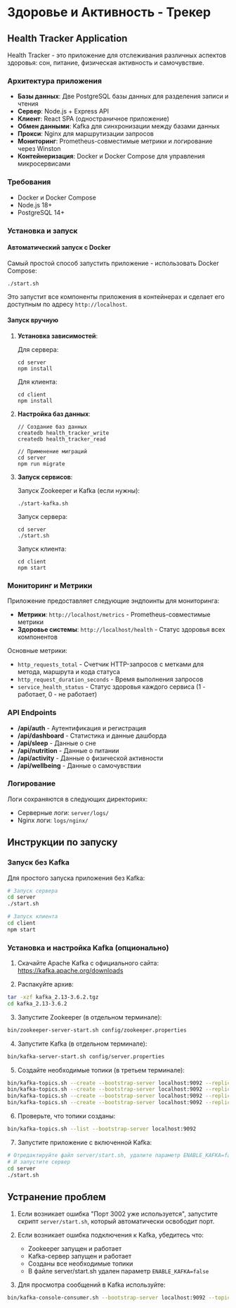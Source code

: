 # Здоровье и Активность - Трекер

## Health Tracker Application

Health Tracker - это приложение для отслеживания различных аспектов здоровья: сон, питание, физическая активность и самочувствие.

### Архитектура приложения

- **Базы данных**: Две PostgreSQL базы данных для разделения записи и чтения
- **Сервер**: Node.js + Express API
- **Клиент**: React SPA (одностраничное приложение)
- **Обмен данными**: Kafka для синхронизации между базами данных
- **Прокси**: Nginx для маршрутизации запросов
- **Мониторинг**: Prometheus-совместимые метрики и логирование через Winston
- **Контейнеризация**: Docker и Docker Compose для управления микросервисами

### Требования

- Docker и Docker Compose
- Node.js 18+
- PostgreSQL 14+

### Установка и запуск

#### Автоматический запуск с Docker

Самый простой способ запустить приложение - использовать Docker Compose:

```
./start.sh
```

Это запустит все компоненты приложения в контейнерах и сделает его доступным по адресу `http://localhost`.

#### Запуск вручную

1. **Установка зависимостей**:
   
   Для сервера:
   ```
   cd server
   npm install
   ```
   
   Для клиента:
   ```
   cd client
   npm install
   ```

2. **Настройка баз данных**:
   
   ```
   // Создание баз данных
   createdb health_tracker_write
   createdb health_tracker_read
   
   // Применение миграций
   cd server
   npm run migrate
   ```

3. **Запуск сервисов**:
   
   Запуск Zookeeper и Kafka (если нужны):
   ```
   ./start-kafka.sh
   ```
   
   Запуск сервера:
   ```
   cd server
   ./start.sh
   ```
   
   Запуск клиента:
   ```
   cd client
   npm start
   ```

### Мониторинг и Метрики

Приложение предоставляет следующие эндпоинты для мониторинга:

- **Метрики**: `http://localhost/metrics` - Prometheus-совместимые метрики
- **Здоровье системы**: `http://localhost/health` - Статус здоровья всех компонентов

Основные метрики:

- `http_requests_total` - Счетчик HTTP-запросов с метками для метода, маршрута и кода статуса
- `http_request_duration_seconds` - Время выполнения запросов
- `service_health_status` - Статус здоровья каждого сервиса (1 - работает, 0 - не работает)

### API Endpoints

- **/api/auth** - Аутентификация и регистрация
- **/api/dashboard** - Статистика и данные дашборда
- **/api/sleep** - Данные о сне
- **/api/nutrition** - Данные о питании
- **/api/activity** - Данные о физической активности
- **/api/wellbeing** - Данные о самочувствии

### Логирование

Логи сохраняются в следующих директориях:
- Серверные логи: `server/logs/`
- Nginx логи: `logs/nginx/`

## Инструкции по запуску

### Запуск без Kafka
Для простого запуска приложения без Kafka:

```bash
# Запуск сервера
cd server
./start.sh

# Запуск клиента
cd client
npm start
```

### Установка и настройка Kafka (опционально)

1. Скачайте Apache Kafka с официального сайта: https://kafka.apache.org/downloads

2. Распакуйте архив:
```bash
tar -xzf kafka_2.13-3.6.2.tgz
cd kafka_2.13-3.6.2
```

3. Запустите Zookeeper (в отдельном терминале):
```bash
bin/zookeeper-server-start.sh config/zookeeper.properties
```

4. Запустите Kafka (в отдельном терминале):
```bash
bin/kafka-server-start.sh config/server.properties
```

5. Создайте необходимые топики (в третьем терминале):
```bash
bin/kafka-topics.sh --create --bootstrap-server localhost:9092 --replication-factor 1 --partitions 1 --topic sleep-records
bin/kafka-topics.sh --create --bootstrap-server localhost:9092 --replication-factor 1 --partitions 1 --topic nutrition-records
bin/kafka-topics.sh --create --bootstrap-server localhost:9092 --replication-factor 1 --partitions 1 --topic activity-records
bin/kafka-topics.sh --create --bootstrap-server localhost:9092 --replication-factor 1 --partitions 1 --topic wellbeing-records
```

6. Проверьте, что топики созданы:
```bash
bin/kafka-topics.sh --list --bootstrap-server localhost:9092
```

7. Запустите приложение с включенной Kafka:
```bash
# Отредактируйте файл server/start.sh, удалите параметр ENABLE_KAFKA=false
# И запустите сервер
cd server
./start.sh
```

## Устранение проблем

1. Если возникает ошибка "Порт 3002 уже используется", запустите скрипт `server/start.sh`, который автоматически освободит порт.

2. Если возникает ошибка подключения к Kafka, убедитесь что:
   - Zookeeper запущен и работает
   - Kafka-сервер запущен и работает
   - Созданы все необходимые топики
   - В файле server/start.sh удален параметр `ENABLE_KAFKA=false`

3. Для просмотра сообщений в Kafka используйте:
```bash
bin/kafka-console-consumer.sh --bootstrap-server localhost:9092 --topic sleep-records --from-beginning
``` 